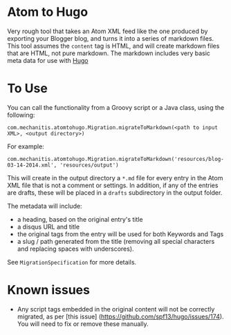 # Atom to Hugo

Very rough tool that takes an Atom XML feed like the one produced by exporting your Blogger blog,
and turns it into a series of markdown files.  This tool assumes the `content` tag is HTML, and will create markdown files that are HTML,
not pure markdown.  The markdown includes very basic meta data for use with [Hugo](http://github.com/spf13/hugo)

# To Use
You can call the functionality from a Groovy script or a Java class, using the following:

    com.mechanitis.atomtohugo.Migration.migrateToMarkdown(<path to input XML>, <output directory>)

For example:

    com.mechanitis.atomtohugo.Migration.migrateToMarkdown('resources/blog-03-14-2014.xml', 'resources/output')

This will create in the output directory a `*.md` file for every entry in the Atom XML file that is not a comment or settings.  In
addition, if any of the entries are drafts, these will be placed in a `drafts` subdirectory in the output folder.

The metadata will include:

 - a heading, based on the original entry's title
 - a disqus URL and title
 - the original tags from the entry will be used for both Keywords and Tags
 - a slug / path generated from the title (removing all special characters and replacing spaces with underscores).

See `MigrationSpecification` for more details.

# Known issues

 - Any script tags embedded in the original content will not be correctly migrated, as per [this issue]
 (https://github.com/spf13/hugo/issues/174).  You will need to fix or remove these manually.